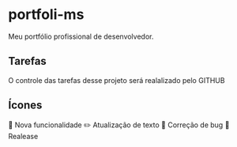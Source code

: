 # portfoli-ms
Meu portfólio profissional de desenvolvedor. 

## Tarefas
O controle das tarefas desse projeto será realalizado pelo GITHUB

## Ícones

:deciduous_tree: Nova funcionalidade
:pencil2: Atualização de texto
:bug: Correção de bug
:checkered_flag: Realease

